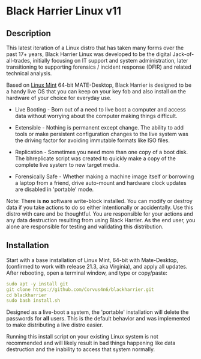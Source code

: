 # Black Harrier Linux v11

## Description

This latest iteration of a Linux distro that has taken many forms over the past 17+ years, Black Harrier Linux was developed to be the digital Jack-of-all-trades, initially focusing on IT support and system administration, later transitioning to supporting forensics / incident response (DFIR) and related technical analysis.

Based on [Linux Mint](https://linuxmint.com/) 64-bit MATE-Desktop, Black Harrier is designed to be a handy live OS that you can keep on your key fob and also install on the hardware of your choice for everyday use.

* Live Booting - Born out of a need to live boot a computer and access data without worrying about the computer making things difficult.

* Extensible - Nothing is permanent except change. The ability to add tools or make persistent configuration changes to the live system was the driving factor for avoiding immutable formats like ISO files.

* Replication - Sometimes you need more than one copy of a boot disk. The bhreplicate script was created to quickly make a copy of the complete live system to new target media.

* Forensically Safe - Whether making a machine image itself or borrowing a laptop from a friend, drive auto-mount and hardware clock updates are disabled in 'portable' mode.

Note: There is **no** software write-block installed. You can modify or destroy data if you take actions to do so either intentionally or accidentally. Use this distro with care and be thoughtful. You are responsible for your actions and any data destruction resulting from using Black Harrier. As the end user, you alone are responsible for testing and validating this distribution.

## Installation

Start with a base installation of Linux Mint, 64-bit with Mate-Desktop, (confirmed to work with release 21.3, aka Virginia), and apply all updates. After rebooting, open a terminal window, and type or copy/paste:

```yaml
sudo apt -y install git
git clone https://github.com/Corvus4n6/blackharrier.git
cd blackharrier
sudo bash install.sh
```

Designed as a live-boot a system, the 'portable' installation will delete the passwords for **all** users. This is the default behavior and was implemented to make distributing a live distro easier.

Running this install script on your existing Linux system is not recommended and will likely result in bad things happening like data destruction and the inability to access that system normally.
